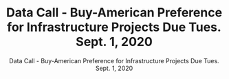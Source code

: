 ---
layout: resources-landing
title: "Data Call - Buy-American Preference for Infrastructure Projects Due Tues. Sept. 1, 2020"
subtitle: "Data Call - Buy-American Preference for Infrastructure Projects Due Tues. Sept. 1, 2020"
external_link: https://www.whitehouse.gov/wp-content/uploads/2020/08/M-20-30.pdf
filters: federal-financial-assistance coffa memorandum omb 2020
fiscal_year: 2020
---